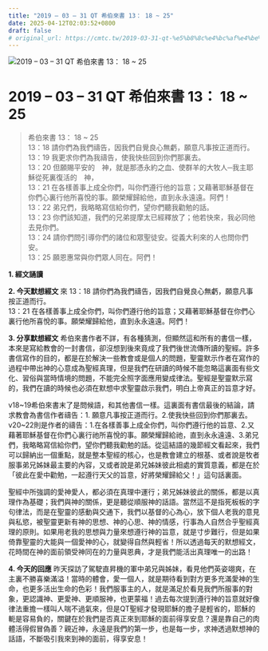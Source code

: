 ```yaml
---
title: "2019 – 03 – 31 QT 希伯來書 13： 18 ~ 25"
date: 2025-04-12T02:03:52+0800
draft: false
# original_url: https://cmtc.tw/2019-03-31-qt-%e5%b8%8c%e4%bc%af%e4%be%86%e6%9b%b8-13%ef%bc%9a-18-25
---
```


![2019 – 03 – 31 QT 希伯來書 13： 18 ~ 25](/images/qt.jpg   "2019 – 03 – 31 QT 希伯來書 13： 18 ~ 25")

# 2019 – 03 – 31 QT 希伯來書 13： 18 ~ 25

> 希伯來書 13： 18 ~ 25  
> 13：18 請你們為我們禱告，因我們自覺良心無虧，願意凡事按正道而行。  
> 13：19 我更求你們為我禱告，使我快些回到你們那裏去。  
> 13：20 但願賜平安的　神，就是那憑永約之血、使群羊的大牧人─我主耶穌從死裏復活的　神，  
> 13：21 在各樣善事上成全你們，叫你們遵行他的旨意；又藉著耶穌基督在你們心裏行他所喜悅的事。願榮耀歸給他，直到永永遠遠。阿們！  
> 13：22 弟兄們，我略略寫信給你們，望你們聽我勸勉的話。  
> 13：23 你們該知道，我們的兄弟提摩太已經釋放了；他若快來，我必同他去見你們。  
> 13：24 請你們問引導你們的諸位和眾聖徒安。從義大利來的人也問你們安。  
> 13：25 願恩惠常與你們眾人同在。阿們！

**1. 經文誦讀**

**2.  今天默想經文**
來 13：18 請你們為我們禱告，因我們自覺良心無虧，願意凡事按正道而行。  
13：21 在各樣善事上成全你們，叫你們遵行他的旨意；又藉著耶穌基督在你們心裏行他所喜悅的事。願榮耀歸給他，直到永永遠遠。阿們！

**3. 分享默想經文**
希伯來書作者不詳，有各種猜測，但顯然這和所有的書信一樣，本來是寫給教會的一封書信，卻沒想到後來竟成了我們後世流傳所讀的聖經。許多書信寫作的目的，都是在於解決一些教會或是個人的問題，聖靈默示作者在寫作的過程中帶出神的心意成為聖經真理，但是我們在研讀的時候不能忽略這裏面有些文化、習俗與當時情境的問題，不能完全照字面應用變成律法。聖經是聖靈默示寫的，我們在讀的時候也必須在默想中求聖靈啟示我們，明白上帝真正的旨意才好。

v18\~19希伯來書末了是問候語，和其他書信一樣。這裏面有書信最後的結論，請求教會為書信作者禱告：1. 願意凡事按正道而行。2.使我快些回到你們那裏去。v20\~22則是作者的禱告：1.在各樣善事上成全你們，叫你們遵行他的旨意、2.又藉著耶穌基督在你們心裏行祂所喜悅的事。願榮耀歸給祂，直到永永遠遠、3.弟兄們，我略略寫信給你們，望你們聽我勸勉的話。從這結語的幾節經文看起來，我們可以歸納出一個重點，就是整本聖經的核心，也是教會建立的根基、或者說是牧者服事弟兄姊妹最主要的內容，又或者說是弟兄姊妹彼此相處的實質意義，都是在於「彼此在愛中勸勉，一起遵行天父的旨意，好將榮耀歸給父！」這句話裏面。

聖經中所強調的愛神愛人，都必須在真理中運行；弟兄姊妹彼此的關係，都是以真理作為基礎；我們與神的關係，更是聽從順服神的話語。當然這不是指死板板的字句律法，而是在聖靈的感動與交通下，我們以基督的心為心，放下個人老我的意見與私慾，被聖靈更新有神的思想、神的心思、神的情感，行事為人自然合乎聖經真理的原則。如果用老我的思想與力量來想遵行神的旨意，就是寸步難行，但是如果倚靠聖靈的大能與一個愛神的心，就變得自然與輕省！所以透過每天的默想經文，花時間在神的面前領受神同在的力量與恩典，才是我們能活出真理唯一的出路！

**4. 今天的回應**
昨天探訪了駕駛直昇機的軍中弟兄與姊妹，看見他們英姿翊爽，在主裏不勝喜樂滿溢！當時的體會，愛一個人，就是期待看到對方更多充滿愛神的生命，也更多活出生命的色彩！我們服事主的人，就是滿足於看見我們所服事的對象，更認識神、更愛神、更順服神，也更蒙福！過去每次提到遵行神的旨意就好像律法重擔一樣叫人喘不過氣來，但是QT聖經才發現耶穌的擔子是輕省的，耶穌的軛是容易負的，關鍵在於我們是否真正來到耶穌的面前得享安息？還是靠自己的肉體活得假冒偽善？親近神，永遠是我們的第一步，也是每一步，求神透過默想神的話語，不斷吸引我來到神的面前，得享安息！
